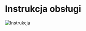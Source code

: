 # Instrukcja obsługi

![Instrukcja](https://ecsmedia.pl/c/kot-w-domu-instrukcja-obslugi-b-iext109772122.jpg)
